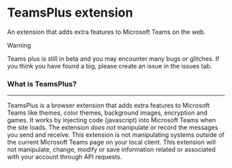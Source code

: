 # TeamsPlus extension

An extension that adds extra features to Microsoft Teams on the web.

> [!WARNING] 
> Teams plus is still in beta and you may encounter many bugs or glitches. If you think you have found a big, please create an issue in the issues tab.

### What is TeamsPlus?
***

TeamsPlus is a browser extension that adds extra features to Microsoft Teams like themes, color themes, background images, encryption and games. It works by injecting code (javascript) into Microsoft Teams when the site loads. The extension *does not* manipulate or record the messages you send and receive.
This extension is not manipulating systems outside of the current Microsoft Teams page on your local client.
This extension will not manipulate, change, modify or save information related or associated with your account through API requests.
